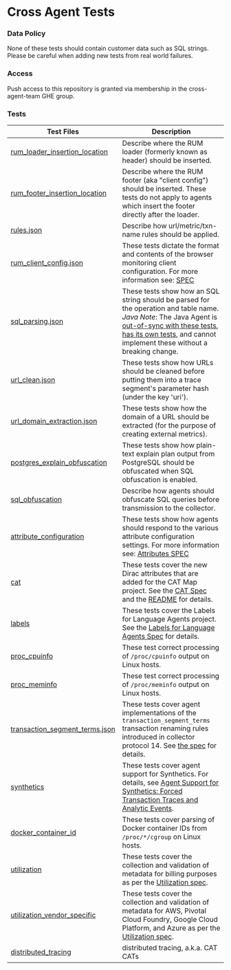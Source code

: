 # Cross Agent Tests

### Data Policy

None of these tests should contain customer data such as SQL strings.
Please be careful when adding new tests from real world failures.

### Access

Push access to this repository is granted via membership in the cross-agent-team GHE group.

### Tests

| Test Files    | Description   |
| ------------- |-------------|
| [rum_loader_insertion_location](rum_loader_insertion_location) | Describe where the RUM loader (formerly known as header) should be inserted. |
| [rum_footer_insertion_location](rum_footer_insertion_location) | Describe where the RUM footer (aka "client config") should be inserted.  These tests do not apply to agents which insert the footer directly after the loader. |
| [rules.json](rules.json) | Describe how url/metric/txn-name rules should be applied. |
| [rum_client_config.json](rum_client_config.json) | These tests dictate the format and contents of the browser monitoring client configuration.  For more information see: [SPEC](https://newrelic.atlassian.net/wiki/display/eng/BAM+Agent+Auto-Instrumentation) |
| [sql_parsing.json](sql_parsing.json) | These tests show how an SQL string should be parsed for the operation and table name. *Java Note*: The Java Agent is [out-of-sync with these tests](https://source.datanerd.us/java-agent/java_agent/blob/master/newrelic-agent/src/main/java/com/newrelic/agent/database/DefaultDatabaseStatementParser.java), [has its own tests](https://source.datanerd.us/java-agent/java_agent/blob/master/newrelic-agent/src/test/java/com/newrelic/agent/database/DatabaseStatementResponseParserTest.java), and cannot implement these without a breaking change. |
| [url_clean.json](url_clean.json) | These tests show how URLs should be cleaned before putting them into a trace segment's parameter hash (under the key 'uri'). |
| [url_domain_extraction.json](url_domain_extraction.json) | These tests show how the domain of a URL should be extracted (for the purpose of creating external metrics). |
| [postgres_explain_obfuscation](postgres_explain_obfuscation) | These tests show how plain-text explain plan output from PostgreSQL should be obfuscated when SQL obfuscation is enabled. |
| [sql_obfuscation](sql_obfuscation) | Describe how agents should obfuscate SQL queries before transmission to the collector. |
| [attribute_configuration](attribute_configuration.json) | These tests show how agents should respond to the various attribute configuration settings.  For more information see: [Attributes SPEC](https://source.datanerd.us/agents/agent-specs/blob/master/Agent-Attributes-PORTED.md) |
| [cat](cat) | These tests cover the new Dirac attributes that are added for the CAT Map project. See the [CAT Spec](https://source.datanerd.us/agents/agent-specs/blob/master/Cross-Application-Tracing-PORTED.md) and the [README](cat/README.md) for details.|
| [labels](labels.json) | These tests cover the Labels for Language Agents project. See the [Labels for Language Agents Spec](https://newrelic.atlassian.net/wiki/display/eng/Labels+for+Language+Agents) for details.|
| [proc_cpuinfo](proc_cpuinfo) | These test correct processing of `/proc/cpuinfo` output on Linux hosts. |
| [proc_meminfo](proc_meminfo) | These test correct processing of `/proc/meminfo` output on Linux hosts. |
| [transaction_segment_terms.json](transaction_segment_terms.json) | These tests cover agent implementations of the `transaction_segment_terms` transaction renaming rules introduced in collector protocol 14. See [the spec](https://newrelic.atlassian.net/wiki/display/eng/Language+agent+transaction+segment+terms+rules) for details. |
| [synthetics](synthetics) | These tests cover agent support for Synthetics. For details, see [Agent Support for Synthetics: Forced Transaction Traces and Analytic Events](https://source.datanerd.us/agents/agent-specs/blob/master/Synthetics-PORTED.md). |
| [docker_container_id](docker_container_id) | These tests cover parsing of Docker container IDs from `/proc/*/cgroup` on Linux hosts. |
| [utilization](utilization) | These tests cover the collection and validation of metadata for billing purposes as per the [Utilization spec](https://source.datanerd.us/agents/agent-specs/blob/master/Utilization.md). |
| [utilization_vendor_specific](utilization_vendor_specific) | These tests cover the collection and validation of metadata for AWS, Pivotal Cloud Foundry, Google Cloud Platform, and Azure as per the [Utilization spec](https://source.datanerd.us/agents/agent-specs/blob/master/Utilization.md). |
| [distributed_tracing](distributed_tracing) | distributed tracing, a.k.a. CAT CATs |
